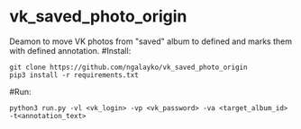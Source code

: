 # vk_saved_photo_origin
Deamon to move VK photos from "saved" album to defined and marks them with defined annotation.
#Install:
```
git clone https://github.com/ngalayko/vk_saved_photo_origin
pip3 install -r requirements.txt 
```
#Run:
```
python3 run.py -vl <vk_login> -vp <vk_password> -va <target_album_id> -t<annotation_text>
```
